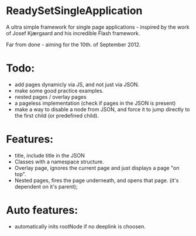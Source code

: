 ReadySetSingleApplication
=========================

A ultra simple framework for single page applications - inspired by the work of Josef Kjærgaard and his incredible Flash framework.

Far from done - aiming for the 10th. of September 2012.


# Todo:
* add pages dynamicly via JS, and not just via JSON.
* make some good practice examples.
* nested pages / overlay pages
* a pageless implementation (check if pages in the JSON is present)
* make a way to disable a node from JSON, and force it to jump directly to the first child (or predefined child).


# Features:
* title, include title in the JSON
* Classes with a namespace structure.
* Overlay page, ignores the current page and just displays a page "on top".
* Nested pages, fires the page underneath, and opens that page. (it's dependent on it's parent);

# Auto features:
* automatically inits rootNode if no deeplink is choosen.